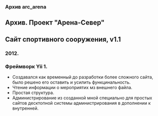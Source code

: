### Архив arc_arena
## Архив. Проект "Арена-Север"
## Сайт спортивного сооружения, v1.1
### 2012.
### Фреймворк Yii 1. 
+ Создавался как временный до разработки более сложного сайта, было решено его оставить и усилить функцинальность.
+ Чтение информации о мероприятих мз внешнего файла.
+ Простая структура.
+ Администрирование из созданной мной специально для простых сайтов десктопной системы администрирования в дополнении к внутренней.
